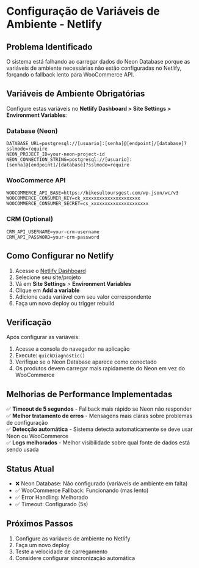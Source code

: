 # Configuração de Variáveis de Ambiente - Netlify

## Problema Identificado

O sistema está falhando ao carregar dados do Neon Database porque as variáveis de ambiente necessárias não estão configuradas no Netlify, forçando o fallback lento para WooCommerce API.

## Variáveis de Ambiente Obrigatórias

Configure estas variáveis no **Netlify Dashboard > Site Settings > Environment Variables**:

### Database (Neon)
```
DATABASE_URL=postgresql://[usuario]:[senha]@[endpoint]/[database]?sslmode=require
NEON_PROJECT_ID=your-neon-project-id
NEON_CONNECTION_STRING=postgresql://[usuario]:[senha]@[endpoint]/[database]?sslmode=require
```

### WooCommerce API
```
WOOCOMMERCE_API_BASE=https://bikesultoursgest.com/wp-json/wc/v3
WOOCOMMERCE_CONSUMER_KEY=ck_xxxxxxxxxxxxxxxxxxxxx
WOOCOMMERCE_CONSUMER_SECRET=cs_xxxxxxxxxxxxxxxxxxxxx
```

### CRM (Optional)
```
CRM_API_USERNAME=your-crm-username
CRM_API_PASSWORD=your-crm-password
```

## Como Configurar no Netlify

1. Acesse o [Netlify Dashboard](https://app.netlify.com)
2. Selecione seu site/projeto
3. Vá em **Site Settings** > **Environment Variables**
4. Clique em **Add a variable**
5. Adicione cada variável com seu valor correspondente
6. Faça um novo deploy ou trigger rebuild

## Verificação

Após configurar as variáveis:

1. Acesse a consola do navegador na aplicação
2. Execute: `quickDiagnostic()` 
3. Verifique se o Neon Database aparece como conectado
4. Os produtos devem carregar mais rapidamente do Neon em vez do WooCommerce

## Melhorias de Performance Implementadas

✅ **Timeout de 5 segundos** - Fallback mais rápido se Neon não responder  
✅ **Melhor tratamento de erros** - Mensagens mais claras sobre problemas de configuração  
✅ **Detecção automática** - Sistema detecta automaticamente se deve usar Neon ou WooCommerce  
✅ **Logs melhorados** - Melhor visibilidade sobre qual fonte de dados está sendo usada  

## Status Atual

- ❌ Neon Database: Não configurado (variáveis de ambiente em falta)
- ✅ WooCommerce Fallback: Funcionando (mas lento)
- ✅ Error Handling: Melhorado
- ✅ Timeout: Configurado (5s)

## Próximos Passos

1. Configure as variáveis de ambiente no Netlify
2. Faça um novo deploy
3. Teste a velocidade de carregamento
4. Considere configurar sincronização automática
